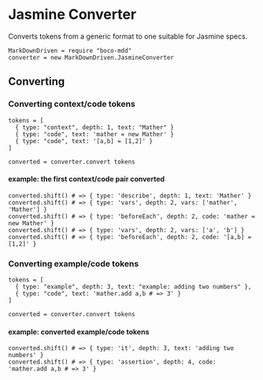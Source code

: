 # Jasmine Converter

Converts tokens from a generic format to one suitable for Jasmine specs.

    MarkDownDriven = require "boco-mdd"
    converter = new MarkDownDriven.JasmineConverter

## Converting

### Converting context/code tokens

    tokens = [
      { type: "context", depth: 1, text: "Mather" }
      { type: "code", text: 'mather = new Mather' }
      { type: "code", text: '[a,b] = [1,2]' }
    ]

    converted = converter.convert tokens

#### example: the first context/code pair converted

    converted.shift() # => { type: 'describe', depth: 1, text: 'Mather' }
    converted.shift() # => { type: 'vars', depth: 2, vars: ['mather', 'Mather'] }
    converted.shift() # => { type: 'beforeEach', depth: 2, code: 'mather = new Mather' }
    converted.shift() # => { type: 'vars', depth: 2, vars: ['a', 'b'] }
    converted.shift() # => { type: 'beforeEach', depth: 2, code: '[a,b] = [1,2]' }

### Converting example/code tokens

    tokens = [
      { type: "example", depth: 3, text: "example: adding two numbers" },
      { type: "code", text: 'mather.add a,b # => 3' }
    ]

    converted = converter.convert tokens

#### example: converted example/code tokens

    converted.shift() # => { type: 'it', depth: 3, text: 'adding two numbers' }
    converted.shift() # => { type: 'assertion', depth: 4, code: 'mather.add a,b # => 3' }
